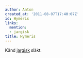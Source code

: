 ```yaml
---
author: Anton
created_at: '2011-08-07T17:40:07Z'
id: Hymeris
links:
  mention:
  - jargisk
title: Hymeris
---
```


Känd [jargisk] släkt.

  [jargisk]: jargisk

